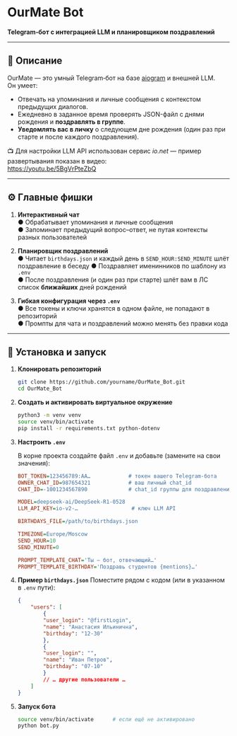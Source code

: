 # OurMate Bot

**Telegram‑бот с интеграцией LLM и планировщиком поздравлений**

---

## 📖 Описание

OurMate — это умный Telegram‑бот на базе [aiogram](https://docs.aiogram.dev/) и внешней LLM.  
Он умеет:
- Отвечать на упоминания и личные сообщения с контекстом предыдущих диалогов.  
- Ежедневно в заданное время проверять JSON-файл с днями рождения и **поздравлять в группе**.  
- **Уведомлять вас в личку** о следующем дне рождения (один раз при старте и после каждого поздравления).  

📺 Для настройки LLM API использован сервис _io.net_ — пример развертывания показан в видео:  
https://youtu.be/5BgVrPteZbQ

---

## ⚙️ Главные фишки

1. **Интерактивный чат**  
   ● Обрабатывает упоминания и личные сообщения  
   ● Запоминает предыдущий вопрос–ответ, не путая контексты разных пользователей  

2. **Планировщик поздравлений**  
   ● Читает `birthdays.json` и каждый день в `SEND_HOUR:SEND_MINUTE` шлёт поздравление в беседу 
   ● Поздравляет именинников по шаблону из `.env`  
   ● После поздравления (и один раз при старте) шлёт вам в ЛС список **ближайших** дней рождений  

3. **Гибкая конфигурация через `.env`**  
   ● Все токены и ключи хранятся в одном файле, не попадают в репозиторий  
   ● Промпты для чата и поздравлений можно менять без правки кода  

---

## 🚀 Установка и запуск

1. **Клонировать репозиторий**  
   ```bash
   git clone https://github.com/yourname/OurMate_Bot.git
   cd OurMate_Bot

2. **Создать и активировать виртуальное окружение**  
   ```bash
   python3 -m venv venv
   source venv/bin/activate
   pip install -r requirements.txt python-dotenv

3. **Настроить `.env`**

    В корне проекта создайте файл `.env` и добавьте (замените на свои значения):

    ```ini
    BOT_TOKEN=123456789:AA…            # токен вашего Telegram-бота  
    OWNER_CHAT_ID=987654321            # ваш личный chat_id  
    CHAT_ID=-1001234567890             # chat_id группы для поздравлений  

    MODEL=deepseek-ai/DeepSeek-R1-0528  
    LLM_API_KEY=io-v2-…                 # ключ LLM API  

    BIRTHDAYS_FILE=/path/to/birthdays.json  

    TIMEZONE=Europe/Moscow  
    SEND_HOUR=10  
    SEND_MINUTE=0  

    PROMPT_TEMPLATE_CHAT='Ты — бот, отвечающий…'  
    PROMPT_TEMPLATE_BIRTHDAY='Поздравь студентов {mentions}…'  

4. **Пример `birthdays.json`**
    Поместите рядом с кодом (или в указанном в `.env` пути):

    ```json
    {
        "users": [
            {
            "user_login": "@firstLogin",
            "name": "Анастасия Ильинична",
            "birthday": "12-30"
            },
            {
            "user_login": "",
            "name": "Иван Петров",
            "birthday": "07-10"
            }
            // … другие пользователи …
        ]
    }

5. **Запуск бота**

    ```bash
    source venv/bin/activate      # если ещё не активировано  
    python bot.py  